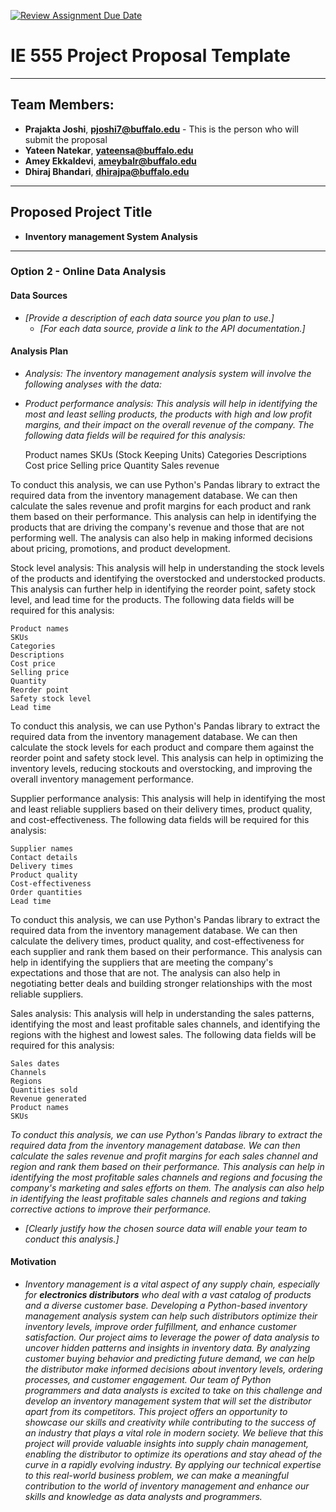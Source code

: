 [![Review Assignment Due Date](https://classroom.github.com/assets/deadline-readme-button-24ddc0f5d75046c5622901739e7c5dd533143b0c8e959d652212380cedb1ea36.svg)](https://classroom.github.com/a/6ebMFVGY)
# IE 555 Project Proposal Template

---

## Team Members:  
- **Prajakta Joshi**, **pjoshi7@buffalo.edu** - This is the person who will submit the proposal
- **Yateen Natekar**, **yateensa@buffalo.edu**
- **Amey Ekkaldevi**, **ameybalr@buffalo.edu**
- **Dhiraj Bhandari**, **dhirajpa@buffalo.edu**

---

## Proposed Project Title

- **Inventory management System Analysis**

--- 
 
### Option 2 - Online Data Analysis

#### Data Sources
- *[Provide a description of each data source you plan to use.]*
    - *[For each data source, provide a link to the API documentation.]*

#### Analysis Plan
- *_Analysis:
    The inventory management analysis system will involve the following analyses with the data:_*

- *_Product performance analysis:
This analysis will help in identifying the most and least selling products, the products with high and low profit margins, and their impact on the overall revenue of the company. The following data fields will be required for this analysis:_*

    Product names
    SKUs (Stock Keeping Units)
    Categories
    Descriptions
    Cost price
    Selling price
    Quantity
    Sales revenue

To conduct this analysis, we can use Python's Pandas library to extract the required data from the inventory management database. We can then calculate the sales revenue and profit margins for each product and rank them based on their performance. This analysis can help in identifying the products that are driving the company's revenue and those that are not performing well. The analysis can also help in making informed decisions about pricing, promotions, and product development.

Stock level analysis:
This analysis will help in understanding the stock levels of the products and identifying the overstocked and understocked products. This analysis can further help in identifying the reorder point, safety stock level, and lead time for the products. The following data fields will be required for this analysis:

    Product names
    SKUs
    Categories
    Descriptions
    Cost price
    Selling price
    Quantity
    Reorder point
    Safety stock level
    Lead time

To conduct this analysis, we can use Python's Pandas library to extract the required data from the inventory management database. We can then calculate the stock levels for each product and compare them against the reorder point and safety stock level. This analysis can help in optimizing the inventory levels, reducing stockouts and overstocking, and improving the overall inventory management performance.

Supplier performance analysis:
This analysis will help in identifying the most and least reliable suppliers based on their delivery times, product quality, and cost-effectiveness. The following data fields will be required for this analysis:

    Supplier names
    Contact details
    Delivery times
    Product quality
    Cost-effectiveness
    Order quantities
    Lead time

To conduct this analysis, we can use Python's Pandas library to extract the required data from the inventory management database. We can then calculate the delivery times, product quality, and cost-effectiveness for each supplier and rank them based on their performance. This analysis can help in identifying the suppliers that are meeting the company's expectations and those that are not. The analysis can also help in negotiating better deals and building stronger relationships with the most reliable suppliers.

Sales analysis:
This analysis will help in understanding the sales patterns, identifying the most and least profitable sales channels, and identifying the regions with the highest and lowest sales. The following data fields will be required for this analysis:

    Sales dates
    Channels
    Regions
    Quantities sold
    Revenue generated
    Product names
    SKUs

*_To conduct this analysis, we can use Python's Pandas library to extract the required data from the inventory management database. We can then calculate the sales revenue and profit margins for each sales channel and region and rank them based on their performance. This analysis can help in identifying the most profitable sales channels and regions and focusing the company's marketing and sales efforts on them. The analysis can also help in identifying the least profitable sales channels and regions and taking corrective actions to improve their performance._*
- *[Clearly justify how the chosen source data will enable your team to conduct this analysis.]*

#### Motivation
- *_Inventory management is a vital aspect of any supply chain, especially for **electronics distributors** who deal with a vast catalog of products and a diverse customer base. Developing a Python-based inventory management analysis system can help such distributors optimize their inventory levels, improve order fulfillment, and enhance customer satisfaction. Our project aims to leverage the power of data analysis to uncover hidden patterns and insights in inventory data. By analyzing customer buying behavior and predicting future demand, we can help the distributor make informed decisions about inventory levels, ordering processes, and customer engagement.
Our team of Python programmers and data analysts is excited to take on this challenge and develop an inventory management system that will set the distributor apart from its competitors. This project offers an opportunity to showcase our skills and creativity while contributing to the success of an industry that plays a vital role in modern society. We believe that this project will provide valuable insights into supply chain management, enabling the distributor to optimize its operations and stay ahead of the curve in a rapidly evolving industry. By applying our technical expertise to this real-world business problem, we can make a meaningful contribution to the world of inventory management and enhance our skills and knowledge as data analysts and programmers._*
